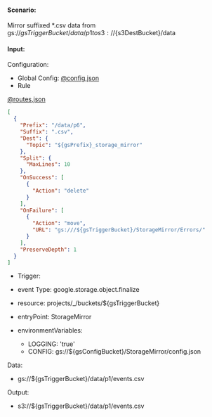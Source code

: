 #### Scenario:

Mirror suffixed *.csv data from gs://${gsTriggerBucket}/data/p1 to s3://${s3DestBucket}/data

#### Input:

Configuration:

* Global Config: [@config,json](../../../config/gs.json)
* Rule

[@routes,json](rule.json)
```json
[
  {
    "Prefix": "/data/p6",
    "Suffix": ".csv",
    "Dest": {
      "Topic": "${gsPrefix}_storage_mirror"
    },
    "Split": {
      "MaxLines": 10
    },
    "OnSuccess": [
      {
        "Action": "delete"
      }
    ],
    "OnFailure": [
      {
        "Action": "move",
        "URL": "gs:///${gsTriggerBucket}/StorageMirror/Errors/"
      }
    ],
    "PreserveDepth": 1
  }
]
```

* Trigger:

* event Type: google.storage.object.finalize
* resource: projects/_/buckets/${gsTriggerBucket}
* entryPoint: StorageMirror
* environmentVariables:
  - LOGGING: 'true'
  - CONFIG: gs://${gsConfigBucket}/StorageMirror/config.json
 


Data:
- gs://${gsTriggerBucket}/data/p1/events.csv


Output:
- s3://${gsTriggerBucket}/data/p1/events.csv
